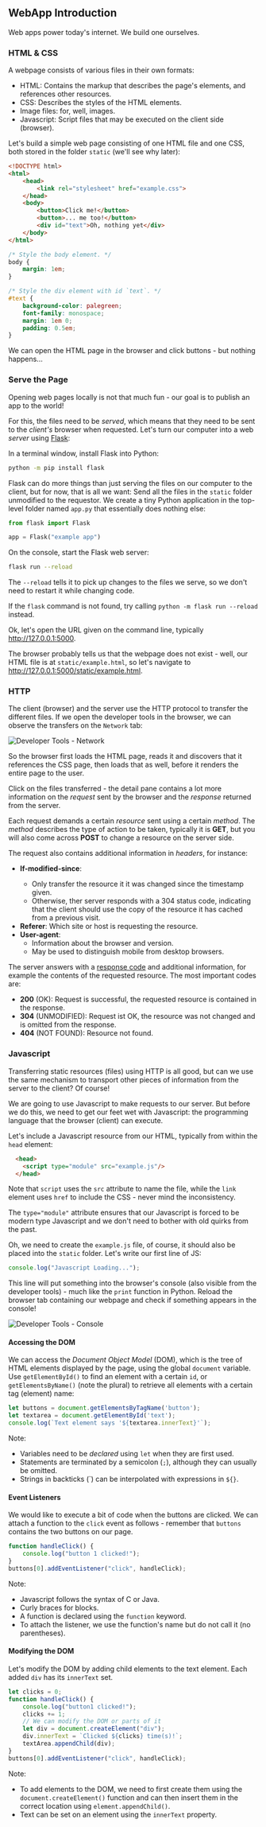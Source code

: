 ## WebApp Introduction

Web apps power today's internet. We build one ourselves.

### HTML & CSS
A webpage consists of various files in their own formats:
  * HTML: Contains the markup that describes the page's elements, and references other resources.
  * CSS: Describes the styles of the HTML elements.
  * Image files: for, well, images.
  * Javascript: Script files that may be executed on the client side (browser).

Let's build a simple web page consisting of one HTML file and one CSS, both stored in the folder `static` (we'll see why later):

```html
<!DOCTYPE html>
<html>
    <head>
        <link rel="stylesheet" href="example.css">
    </head>
    <body>
        <button>Click me!</button>
        <button>... me too!</button>
        <div id="text">Oh, nothing yet</div>
    </body>
</html>
```

```css
/* Style the body element. */
body {
    margin: 1em;
}

/* Style the div element with id `text`. */
#text {
    background-color: palegreen;
    font-family: monospace;
    margin: 1em 0;
    padding: 0.5em;
}
```

We can open the HTML page in the browser and click buttons - but nothing happens...

### Serve the Page
Opening web pages locally is not that much fun - our goal is to publish an app to the world!

For this, the files need to be _served_, which means that they need to be sent to the _client's_ browser when requested. Let's turn our computer into a web _server_ using [Flask](https://flask.palletsprojects.com/):

In a terminal window, install Flask into Python:
```bash
python -m pip install flask
```

Flask can do more things than just serving the files on our computer to the client, but for now, that is all we want: Send all the files in the `static` folder unmodified to the requestor. We create a tiny Python application in the top-level folder named `app.py` that essentially does nothing else:

```py
from flask import Flask

app = Flask("example app")
```

On the console, start the Flask web server:

```bash
flask run --reload
```

The `--reload` tells it to pick up changes to the files we serve, so we don't need to restart it while changing code.

If the `flask` command is not found, try calling `python -m flask run --reload` instead.

Ok, let's open the URL given on the command line, typically http://127.0.0.1:5000. 

The browser probably tells us that the webpage does not exist - well, our HTML file is at `static/example.html`, so let's navigate to http://127.0.0.1:5000/static/example.html.

### HTTP
The client (browser) and the server use the HTTP protocol to transfer the different files. If we open the developer tools in the browser, we can observe the transfers on the `Network` tab:

![Developer Tools - Network](doc/dev_tools_network.png)

So the browser first loads the HTML page, reads it and discovers that it references the CSS page, then loads that as well, before it renders the entire page to the user.

Click on the files transferred - the detail pane contains a lot more information on the _request_ sent by the browser and the _response_ returned from the server.

Each request demands a certain _resource_ sent using a certain _method_. The _method_ describes the type of action to be taken, typically it is **GET**, but you will also come across **POST** to change a resource on the server side.

The request also contains additional information in _headers_, for instance:

  * **If-modified-since**: <timestamp>
    * Only transfer the resource it it was changed since the timestamp given.
    * Otherwise, ther server responds with a 304 status code, indicating that the client should use the copy of the resource it has cached from a previous visit.
  * **Referer**: Which site or host is requesting the resource.
  * **User-agent**:
    * Information about the browser and version.
    * May be used to distinguish mobile from desktop browsers.

The server answers with a [response code](https://de.wikipedia.org/wiki/HTTP-Statuscode) and additional information, for example the contents of the requested resource. The most important codes are:
  * **200** (OK): Request is successful, the requested resource is contained in the response.
  * **304** (UNMODIFIED): Request ist OK, the resource was not changed and is omitted from the response.
  * **404** (NOT FOUND): Resource not found.

### Javascript

Transferring static resources (files) using HTTP is all good, but can we use the same mechanism to transport other pieces of information from the server to the client? Of course!

We are going to use Javascript to make requests to our server. But before we do this, we need to get our feet wet with Javascript: the programming language that the browser (client) can execute.

Let's include a Javascript resource from our HTML, typically from within the `head` element:

```html
  <head>
    <script type="module" src="example.js"/>
  </head>
```

Note that `script` uses the `src` attribute to name the file, while the `link` element uses `href` to include the CSS - never mind the inconsistency.

The `type="module"` attribute ensures that our Javascript is forced to be modern type Javascript and we don't need to bother with old quirks from the past.

Oh, we need to create the `example.js` file, of course, it should also be placed into the `static` folder. Let's write our first line of JS:

```js
console.log("Javascript Loading...");
```

This line will put something into the browser's console (also visible from the developer tools) - much like the `print` function in Python. Reload the browser tab containing our webpage and check if something appears in the console!

![Developer Tools - Console](doc/dev_tools_console.png)

#### Accessing the DOM
We can access the _Document Object Model_ (DOM), which is the tree of HTML elements displayed by the page, using the global `document` variable. Use `getElementById()` to find an element with a certain `id`, or `getElementsByName()` (note the plural) to retrieve all elements with a certain tag (element) name:

```js
let buttons = document.getElementsByTagName('button');
let textarea = document.getElementById('text');
console.log(`Text element says '${textarea.innerText}'`);
```

Note:
  * Variables need to be _declared_ using `let` when they are first used.
  * Statements are terminated by a semicolon (`;`), although they can usually be omitted.
  * Strings in backticks (\`) can be interpolated with expressions in `${}`.


#### Event Listeners
We would like to execute a bit of code when the buttons are clicked. We can attach a function to the `click` event as follows - remember that `buttons` contains the two buttons on our page.

```js
function handleClick() {
    console.log("button 1 clicked!");
}
buttons[0].addEventListener("click", handleClick);
```

Note:
  * Javascript follows the syntax of C or Java.
  * Curly braces for blocks.
  * A function is declared using the `function` keyword.
  * To attach the listener, we use the function's name but do not call it (no parentheses).

#### Modifying the DOM
Let's modify the DOM by adding child elements to the text element. Each added `div` has its `innerText` set.

```js
let clicks = 0;
function handleClick() {
    console.log("button1 clicked!");
    clicks += 1;
    // We can modify the DOM or parts of it
    let div = document.createElement("div");
    div.innerText = `Clicked ${clicks} time(s)!`;
    textArea.appendChild(div);
}
buttons[0].addEventListener("click", handleClick);
```

Note:
  * To add elements to the DOM, we need to first create them using the `document.createElement()` function and can then insert them in the correct location using `element.appendChild()`.
  * Text can be set on an element using the `innerText` property.
